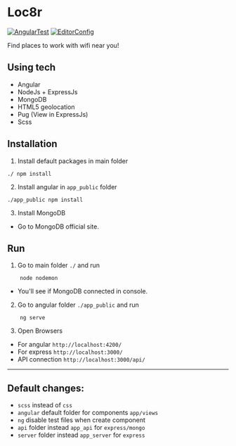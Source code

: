 # Loc8r

[![AngularTest](https://github.com/iproman/loc8r/actions/workflows/ngtest.yml/badge.svg)](https://github.com/iproman/loc8r/actions/workflows/ngtest.yml)
[![EditorConfig](https://github.com/iproman/loc8r/actions/workflows/editorconfig.yml/badge.svg?branch=main)](https://github.com/iproman/loc8r/actions/workflows/editorconfig.yml)

Find places to work with wifi near you!

## Using tech

- Angular
- NodeJs + ExpressJs
- MongoDB
- HTML5 geolocation
- Pug (View in ExpressJs)
- Scss

## Installation

1. Install default packages in main folder

```
./ npm install
```

2. Install angular in `app_public` folder

```
./app_public npm install
```

3. Install MongoDB

- Go to MongoDB official site.

## Run

1. Go to main folder `./` and run

```
    node nodemon
```

- You'll see if MongoDB connected in console.

2. Go to angular folder `./app_public` and run

```
    ng serve
```

3. Open Browsers

- For angular `http://localhost:4200/`
- For express `http://localhost:3000/`
- API connection `http://localhost:3000/api/`

---

## Default changes:

- `scss` instead of `css`
- `angular` default folder for components `app/views`
- `ng` disable test files when create component
- `api` folder instead `app_api` for `express/mongo`
- `server` folder instead `app_server` for `express`
